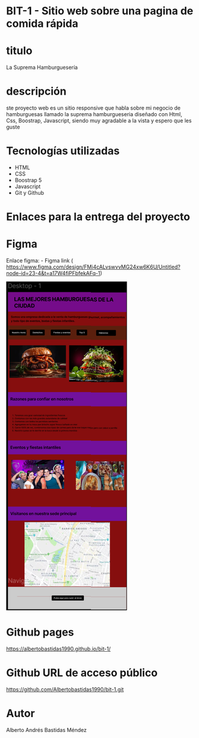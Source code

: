 # BIT-1 - Sitio web sobre una pagina de comida rápida

# titulo
La Suprema Hamburguesería

# descripción

ste proyecto web es un sitio responsive que habla sobre mi negocio de hamburguesas llamado la suprema hamburgueseria diseñado con Html, Css, Boostrap, Javascript, siendo muy agradable a la vista y espero que les guste


# Tecnologías utilizadas

- HTML
- CSS
- Boostrap 5
- Javascript
- Git y Github 

# Enlaces para la entrega del proyecto

# Figma

Enlace figma: - Figma link ( https://www.figma.com/design/FMi4cALvswvvMG24xw6K6U/Untitled?node-id=23-4&t=a17W4fiPFbfekAFq-1)


![Imagen figma](./assets/figma.png)

# Github pages

https://albertobastidas1990.github.io/bit-1/

# Github URL de acceso público

https://github.com/Albertobastidas1990/bit-1.git


# Autor

Alberto Andrés Bastidas Méndez

